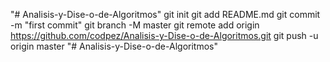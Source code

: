 "# Analisis-y-Dise-o-de-Algoritmos"  git init git add README.md git commit -m "first commit" git branch -M master git remote add origin https://github.com/codpez/Analisis-y-Dise-o-de-Algoritmos.git git push -u origin master
"# Analisis-y-Dise-o-de-Algoritmos" 

